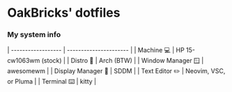 # OakBricks' dotfiles

### My system info

| ------------------ | ---------------------- |
| Machine 💻         | HP 15-cw1063wm (stock) |
| Distro 🐧          | Arch (BTW)             |
| Window Manager 🪟  | awesomewm              |
| Display Manager 🔑 | SDDM                   |
| Text Editor ✏️      | Neovim, VSC, or Pluma  |
| Terminal ⌨️         | kitty                  |
